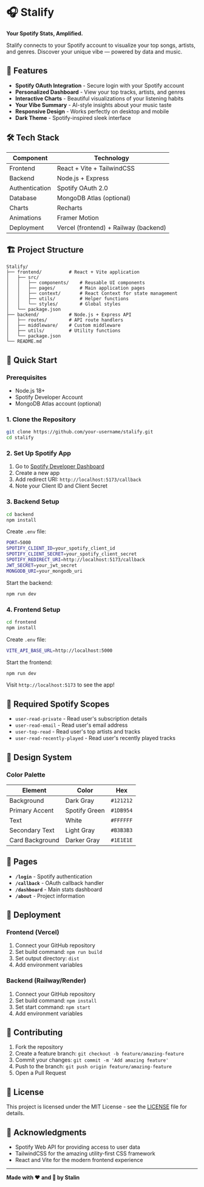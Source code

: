 # 🎧 Stalify

**Your Spotify Stats, Amplified.**

Stalify connects to your Spotify account to visualize your top songs, artists, and genres. Discover your unique vibe — powered by data and music.

## 🚀 Features

- **Spotify OAuth Integration** - Secure login with your Spotify account
- **Personalized Dashboard** - View your top tracks, artists, and genres
- **Interactive Charts** - Beautiful visualizations of your listening habits
- **Your Vibe Summary** - AI-style insights about your music taste
- **Responsive Design** - Works perfectly on desktop and mobile
- **Dark Theme** - Spotify-inspired sleek interface

## 🛠️ Tech Stack

| Component | Technology |
|-----------|------------|
| Frontend | React + Vite + TailwindCSS |
| Backend | Node.js + Express |
| Authentication | Spotify OAuth 2.0 |
| Database | MongoDB Atlas (optional) |
| Charts | Recharts |
| Animations | Framer Motion |
| Deployment | Vercel (frontend) + Railway (backend) |

## 🏗️ Project Structure

```
Stalify/
├── frontend/          # React + Vite application
│   ├── src/
│   │   ├── components/    # Reusable UI components
│   │   ├── pages/         # Main application pages
│   │   ├── context/       # React Context for state management
│   │   ├── utils/         # Helper functions
│   │   └── styles/        # Global styles
│   └── package.json
├── backend/           # Node.js + Express API
│   ├── routes/        # API route handlers
│   ├── middleware/    # Custom middleware
│   ├── utils/         # Utility functions
│   └── package.json
└── README.md
```

## 🚀 Quick Start

### Prerequisites

- Node.js 18+ 
- Spotify Developer Account
- MongoDB Atlas account (optional)

### 1. Clone the Repository

```bash
git clone https://github.com/your-username/stalify.git
cd stalify
```

### 2. Set Up Spotify App

1. Go to [Spotify Developer Dashboard](https://developer.spotify.com/dashboard)
2. Create a new app
3. Add redirect URI: `http://localhost:5173/callback`
4. Note your Client ID and Client Secret

### 3. Backend Setup

```bash
cd backend
npm install
```

Create `.env` file:
```bash
PORT=5000
SPOTIFY_CLIENT_ID=your_spotify_client_id
SPOTIFY_CLIENT_SECRET=your_spotify_client_secret
SPOTIFY_REDIRECT_URI=http://localhost:5173/callback
JWT_SECRET=your_jwt_secret
MONGODB_URI=your_mongodb_uri
```

Start the backend:
```bash
npm run dev
```

### 4. Frontend Setup

```bash
cd frontend
npm install
```

Create `.env` file:
```bash
VITE_API_BASE_URL=http://localhost:5000
```

Start the frontend:
```bash
npm run dev
```

Visit `http://localhost:5173` to see the app!

## 🔐 Required Spotify Scopes

- `user-read-private` - Read user's subscription details
- `user-read-email` - Read user's email address
- `user-top-read` - Read user's top artists and tracks
- `user-read-recently-played` - Read user's recently played tracks

## 🎨 Design System

### Color Palette

| Element | Color | Hex |
|---------|-------|-----|
| Background | Dark Gray | `#121212` |
| Primary Accent | Spotify Green | `#1DB954` |
| Text | White | `#FFFFFF` |
| Secondary Text | Light Gray | `#B3B3B3` |
| Card Background | Darker Gray | `#1E1E1E` |

## 📱 Pages

- **`/login`** - Spotify authentication
- **`/callback`** - OAuth callback handler
- **`/dashboard`** - Main stats dashboard
- **`/about`** - Project information

## 🚀 Deployment

### Frontend (Vercel)
1. Connect your GitHub repository
2. Set build command: `npm run build`
3. Set output directory: `dist`
4. Add environment variables

### Backend (Railway/Render)
1. Connect your GitHub repository
2. Set build command: `npm install`
3. Set start command: `npm start`
4. Add environment variables

## 🤝 Contributing

1. Fork the repository
2. Create a feature branch: `git checkout -b feature/amazing-feature`
3. Commit your changes: `git commit -m 'Add amazing feature'`
4. Push to the branch: `git push origin feature/amazing-feature`
5. Open a Pull Request

## 📄 License

This project is licensed under the MIT License - see the [LICENSE](LICENSE) file for details.

## 🙏 Acknowledgments

- Spotify Web API for providing access to user data
- TailwindCSS for the amazing utility-first CSS framework
- React and Vite for the modern frontend experience

---

**Made with ❤️ and 🎵 by Stalin**
